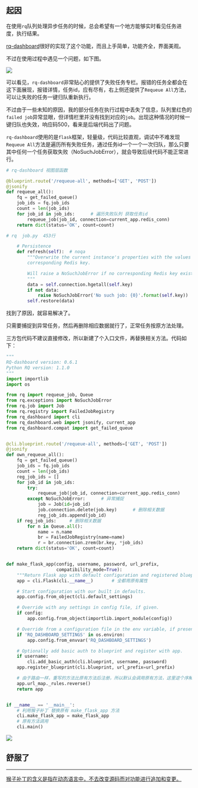 
## 起因

在使用`rq`队列处理异步任务的时候，总会希望有一个地方能够实时看见任务进度，执行结果。

[rq-dashboard](https://pypi.org/project/rq-dashboard/)很好的实现了这个功能，而且上手简单，功能齐全，界面美观。

不过在使用过程中遇见一个问题，如下图。

![](/images/notes/rq-dashboard代码优化/screenshot.png)


可以看见，`rq-dashboard`非常贴心的提供了失败任务专栏。报错的任务全都会在这下面展现，报错详情，任务id，应有尽有，右上侧还提供了`Requeue All`方法，可以让失败的任务一键归队重新执行。

不过由于一些未知的原因，我的部分任务在执行过程中丢失了信息，队列里红色的`failed job`异常显眼，但详情栏里并没有找到对应的`job`。出现这种情况的时候一键归队也失效，响应码500，看来是后端代码出了问题。

`rq-dashboard`使用的是`flask`框架，轻量级，代码比较直观，调试中不难发现`Requeue All`方法是遍历所有失败任务，通过任务id一个一个一次归队，那么只要其中任何一个任务获取失败（NoSuchJobError），就会导致后续代码不能正常进行。

```python
# rq-dashboard 视图层函数

@blueprint.route('/requeue-all', methods=['GET', 'POST'])
@jsonify
def requeue_all():
    fq = get_failed_queue()
    job_ids = fq.job_ids
    count = len(job_ids)
    for job_id in job_ids:      # 遍历失败队列 获取任务id
        requeue_job(job_id, connection=current_app.redis_conn)
    return dict(status='OK', count=count)

```

```python
# rq  job.py  453行

    # Persistence
    def refresh(self):  # noqa
        """Overwrite the current instance's properties with the values in the
        corresponding Redis key.

        Will raise a NoSuchJobError if no corresponding Redis key exists.
        """
        data = self.connection.hgetall(self.key)
        if not data:
            raise NoSuchJobError('No such job: {0}'.format(self.key))       # 任务获取失败
        self.restore(data)
```

找到了原因，就容易解决了。

只需要捕捉到异常任务，然后再删除相应数据就行了，正常任务按原方法处理。

三方包代码不建议直接修改，所以新建了个入口文件，再替换相关方法。代码如下：

```python
"""
RQ-dashboard version: 0.6.1
Python RQ version: 1.1.0
"""
import importlib
import os

from rq import requeue_job, Queue
from rq.exceptions import NoSuchJobError
from rq.job import Job
from rq.registry import FailedJobRegistry
from rq_dashboard import cli
from rq_dashboard.web import jsonify, current_app
from rq_dashboard.compat import get_failed_queue


@cli.blueprint.route('/requeue-all', methods=['GET', 'POST'])
@jsonify
def own_requeue_all():
    fq = get_failed_queue()
    job_ids = fq.job_ids
    count = len(job_ids)
    reg_job_ids = []
    for job_id in job_ids:
        try:
            requeue_job(job_id, connection=current_app.redis_conn)
        except NoSuchJobError:      # 异常捕捉
            job = Job(id=job_id)
            job.connection.delete(job.key)      # 删除相关数据
            reg_job_ids.append(job_id)
    if reg_job_ids:     # 删除相关数据
        for n in Queue.all():
            name = n.name
            br = FailedJobRegistry(name=name)
            r = br.connection.zrem(br.key, *job_ids)
    return dict(status='OK', count=count)


def make_flask_app(config, username, password, url_prefix,
                   compatibility_mode=True):
    """Return Flask app with default configuration and registered blueprint."""
    app = cli.Flask(cli.__name__)       # 全都用原有属性

    # Start configuration with our built in defaults.
    app.config.from_object(cli.default_settings)

    # Override with any settings in config file, if given.
    if config:
        app.config.from_object(importlib.import_module(config))

    # Override from a configuration file in the env variable, if present.
    if 'RQ_DASHBOARD_SETTINGS' in os.environ:
        app.config.from_envvar('RQ_DASHBOARD_SETTINGS')

    # Optionally add basic auth to blueprint and register with app.
    if username:
        cli.add_basic_auth(cli.blueprint, username, password)
    app.register_blueprint(cli.blueprint, url_prefix=url_prefix)

    # 由于路由一样，重写的方法比原有方法后注册，所以默认会调用原有方法，这里逆个序解决
    app.url_map._rules.reverse()
    return app


if __name__ == '__main__':
    # 利用猴子补丁 替换原有 make_flask_app 方法
    cli.make_flask_app = make_flask_app
    # 原有方法调用
    cli.main()

```

![](/images/notes/rq-dashboard代码优化/screenshot.png)


## 舒服了

---

[猴子补丁的含义是指在动态语言中，不去改变源码而对功能进行追加和变更。](https://zhidao.baidu.com/question/1449368139271751780.html)
